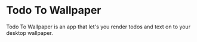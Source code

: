 # Todo To Wallpaper
Todo To Wallpaper is an app that let's you render todos and text on to your desktop wallpaper.
